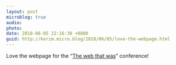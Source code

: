 ```yaml
---
layout: post
microblog: true
audio: 
photo: 
date: 2018-06-05 22:16:30 +0800
guid: http://kerim.micro.blog/2018/06/05/love-the-webpage.html
---
```

Love the webpage for the “[The web that was](http://thewebthatwas.net/)” conference! 
